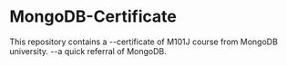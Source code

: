 MongoDB-Certificate
===================
This repository contains a --certificate of M101J course from MongoDB university.
                           --a quick referral of MongoDB.
